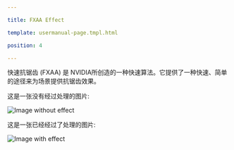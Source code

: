 ---
title: FXAA Effect
template: usermanual-page.tmpl.html
position: 4
---

快速抗锯齿 (FXAA) 是 NVIDIA所创造的一种快速算法。它提供了一种快速、简单的途径来为场景提供抗锯齿效果。

这是一张没有经过处理的图片:

<img alt="Image without effect" src="/images/platform/posteffects/without_effects.png"></img>

这是一张已经经过了处理的图片:

<img alt="Image with effect" src="/images/platform/posteffects/with_fxaa.png"></img>

